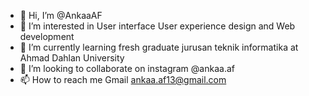 - 👋 Hi, I’m @AnkaaAF
- 👀 I’m interested in User interface User experience design and Web development
- 🌱 I’m currently learning fresh graduate jurusan teknik informatika at Ahmad Dahlan University
- 💞️ I’m looking to collaborate on instagram @ankaa.af
- 📫 How to reach me Gmail ankaa.af13@gmail.com

<!---
AnkaaAF/AnkaaAF is a ✨ special ✨ repository because its `README.md` (this file) appears on your GitHub profile.
You can click the Preview link to take a look at your changes.
--->
